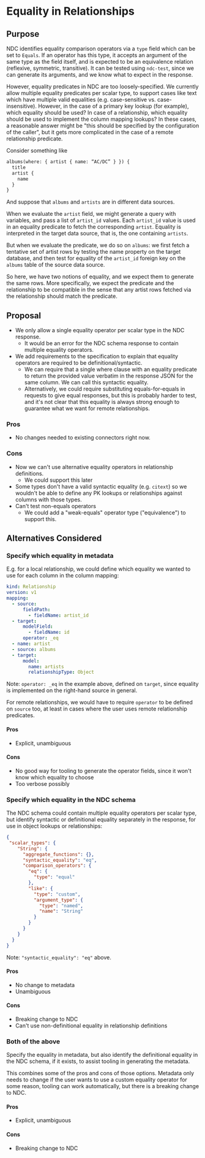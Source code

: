 # Equality in Relationships

## Purpose

NDC identifies equality comparison operators via a `type` field which can be set to `Equals`. If an operator has this type, it accepts an argument of the same type as the field itself, and is expected to be an equivalence relation (reflexive, symmetric, transitive). It can be tested using `ndc-test`, since we can generate its arguments, and we know what to expect in the response.

However, equality predicates in NDC are too loosely-specified. We currently allow multiple equality predicates per scalar type, to support cases like text which have multiple valid equalities (e.g. case-sensitive vs. case-insensitive). However, in the case of a primary key lookup (for example), which equality should be used? In case of a relationship, which equality should be used to implement the column mapping lookups? In these cases, a reasonable answer might be "this should be specified by the configuration of the caller", but it gets more complicated in the case of a remote relationship predicate.

Consider something like

```graphql
albums(where: { artist { name: “AC/DC” } }) { 
  title 
  artist { 
    name
  } 
}
```

And suppose that `albums` and `artists` are in different data sources.

When we evaluate the `artist` field, we might generate a query with variables, and pass a list of `artist_id` values. Each `artist_id` value is used in an equality predicate to fetch the corresponding `artist`. Equality is interpreted in the target data source, that is, the one containing `artists`.

But when we evaluate the predicate, we do so on `albums`: we first fetch a tentative set of artist rows by testing the name property on the target database, and then test for equality of the `artist_id` foreign key on the `albums` table of the source data source.

So here, we have two notions of equality, and we expect them to generate the same rows. More specifically, we expect the predicate and the relationship to be compatible in the sense that any artist rows fetched via the relationship should match the predicate.

## Proposal

- We only allow a single equality operator per scalar type in the NDC response.
  - It would be an error for the NDC schema response to contain multiple equality operators.
- We add requirements to the specification to explain that equality operators are required to be definitional/syntactic.
  - We can require that a single where clause with an equality predicate to return the provided value verbatim in the response JSON for the same column. We can call this syntactic equality.
  - Alternatively, we could require substituting equals-for-equals in requests to give equal responses, but this is probably harder to test, and it's not clear that this equality is always strong enough to guarantee what we want for remote relationships.

### Pros

- No changes needed to existing connectors right now.

### Cons

- Now we can't use alternative equality operators in relationship definitions.
  - We could support this later
- Some types don't have a valid syntactic equality (e.g. `citext`) so we wouldn't be able to define any PK lookups or relationships against columns with those types.
- Can't test non-equals operators
  - We could add a "weak-equals" operator type ("equivalence") to support this.

## Alternatives Considered

### Specify which equality in metadata

E.g. for a local relationship, we could define which equality we wanted to use for each column in the column mapping:

```yaml
kind: Relationship
version: v1
mapping:
  - source:
      fieldPath:
        - fieldName: artist_id
  - target:
      modelField:
        - fieldName: id
      operator: _eq
  - name: artist
  - source: albums
  - target:
      model: 
        name: artists
        relationshipType: Object
```

Note: `operator: _eq` in the example above, defined on `target`, since equality is implemented on the right-hand source in general.

For remote relationships, we would have to require `operator` to be defined on `source` too, at least in cases where the user uses remote relationship predicates.

#### Pros

- Explicit, unambiguous

#### Cons

- No good way for tooling to generate the operator fields, since it won't know which equality to choose
- Too verbose possibly

### Specify which equality in the NDC schema

The NDC schema could contain multiple equality operators per scalar type, but identify syntactic or definitional equality separately in the response, for use in object lookups or relationships:

```json
{
 "scalar_types": {
    "String": {
      "aggregate_functions": {},
      "syntactic_equality": "eq",
      "comparison_operators": {
        "eq": {
          "type": "equal"
        },
        "like": {
          "type": "custom",
          "argument_type": {
            "type": "named",
            "name": "String"
          }
        }
      }
    }
  }
}
```

Note: `"syntactic_equality": "eq"` above.

#### Pros

- No change to metadata
- Unambiguous

#### Cons

- Breaking change to NDC
- Can't use non-definitional equality in relationship definitions

### Both of the above

Specify the equality in metadata, but also identify the definitional equality in the NDC schema, if it exists, to assist tooling in generating the metadata.

This combines some of the pros and cons of those options. Metadata only needs to change if the user wants to use a custom equality operator for some reason, tooling can work automatically, but there is a breaking change to NDC.

#### Pros

- Explicit, unambiguous

#### Cons

- Breaking change to NDC